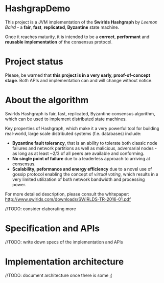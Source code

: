 # HashgrapDemo
This project is a JVM implementation of the **Swirlds Hashgraph** by *Leemon Baird* - a **fair**, **fast**, **replicated**, **Byzantine** state machine.

Once it reaches maturity, it is intended to be a **correct**, **performant** and **reusable** **implementation** of the consensus protocol.

# Project status
Please, be warned that **this project is in a very early, proof-of-concept stage**. Both APIs and implementation can and will change without notice.

# About the algorithm
Swirlds Hashgraph is fair, fast, replicated, Byzantine consensus algorithm, which can be used to implement distributed state machines.

Key properties of Hashgraph, which make it a very powerful tool for building real-world, large scale distributed systems (f.e. databases) include:
  - **Byzantine fault tolerancy**, that is an ability to tolerate both classic node failures and network partitions as well as malicious, adversarial nodes - as long as at least ~2/3 of all peers are available and conforming.
  - **No single point of failure** due to a leaderless approach to arriving at consensus.
  - **Scalability, peformance and energy efficiency** due to a novel use of gossip protocol enabling the concept of *virtual voting*, which results in a very limited utilization of both network bandwidth and processing power.  

For more detailed description, please consult the whitepaper: http://www.swirlds.com/downloads/SWIRLDS-TR-2016-01.pdf

//TODO: consider elaborating more

# Specification and APIs
//TODO: write down specs of the implementation and APIs

# Implementation architecture
//TODO: document architecture once there is some ;)
